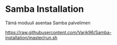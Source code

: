 # Samba Installation

Tämä moduuli asentaa Samba palvelimen

https://raw.githubusercontent.com/Varik96/Samba-installation/master/run.sh
